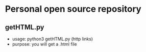 # Personal open source repository
## getHTML.py
- usage: python3 getHTML.py (http links)
- purpose: you will get a .html file
